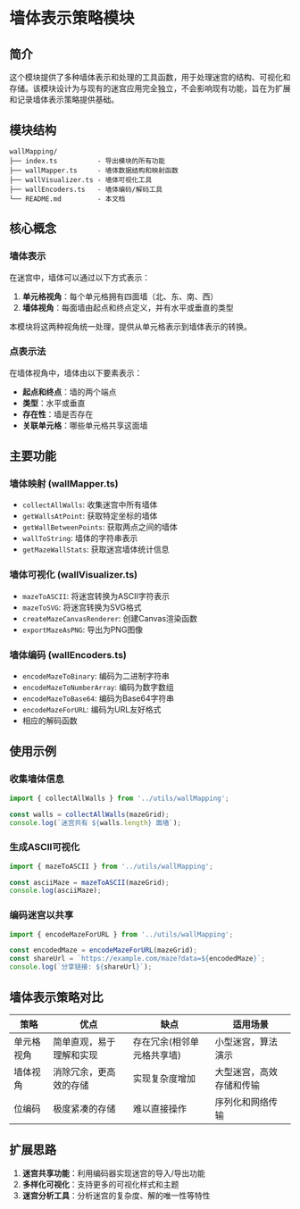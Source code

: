 # 墙体表示策略模块

## 简介

这个模块提供了多种墙体表示和处理的工具函数，用于处理迷宫的结构、可视化和存储。该模块设计为与现有的迷宫应用完全独立，不会影响现有功能，旨在为扩展和记录墙体表示策略提供基础。

## 模块结构

```
wallMapping/
├── index.ts          - 导出模块的所有功能
├── wallMapper.ts     - 墙体数据结构和映射函数
├── wallVisualizer.ts - 墙体可视化工具
├── wallEncoders.ts   - 墙体编码/解码工具
└── README.md         - 本文档
```

## 核心概念

### 墙体表示

在迷宫中，墙体可以通过以下方式表示：

1. **单元格视角**：每个单元格拥有四面墙（北、东、南、西）
2. **墙体视角**：每面墙由起点和终点定义，并有水平或垂直的类型

本模块将这两种视角统一处理，提供从单元格表示到墙体表示的转换。

### 点表示法

在墙体视角中，墙体由以下要素表示：

- **起点和终点**：墙的两个端点
- **类型**：水平或垂直
- **存在性**：墙是否存在
- **关联单元格**：哪些单元格共享这面墙

## 主要功能

### 墙体映射 (wallMapper.ts)

- `collectAllWalls`: 收集迷宫中所有墙体
- `getWallsAtPoint`: 获取特定坐标的墙体
- `getWallBetweenPoints`: 获取两点之间的墙体
- `wallToString`: 墙体的字符串表示
- `getMazeWallStats`: 获取迷宫墙体统计信息

### 墙体可视化 (wallVisualizer.ts)

- `mazeToASCII`: 将迷宫转换为ASCII字符表示
- `mazeToSVG`: 将迷宫转换为SVG格式
- `createMazeCanvasRenderer`: 创建Canvas渲染函数
- `exportMazeAsPNG`: 导出为PNG图像

### 墙体编码 (wallEncoders.ts)

- `encodeMazeToBinary`: 编码为二进制字符串
- `encodeMazeToNumberArray`: 编码为数字数组
- `encodeMazeToBase64`: 编码为Base64字符串
- `encodeMazeForURL`: 编码为URL友好格式
- 相应的解码函数

## 使用示例

### 收集墙体信息

```typescript
import { collectAllWalls } from '../utils/wallMapping';

const walls = collectAllWalls(mazeGrid);
console.log(`迷宫共有 ${walls.length} 面墙`);
```

### 生成ASCII可视化

```typescript
import { mazeToASCII } from '../utils/wallMapping';

const asciiMaze = mazeToASCII(mazeGrid);
console.log(asciiMaze);
```

### 编码迷宫以共享

```typescript
import { encodeMazeForURL } from '../utils/wallMapping';

const encodedMaze = encodeMazeForURL(mazeGrid);
const shareUrl = `https://example.com/maze?data=${encodedMaze}`;
console.log(`分享链接: ${shareUrl}`);
```

## 墙体表示策略对比

| 策略 | 优点 | 缺点 | 适用场景 |
|------|------|------|----------|
| 单元格视角 | 简单直观，易于理解和实现 | 存在冗余(相邻单元格共享墙) | 小型迷宫，算法演示 |
| 墙体视角 | 消除冗余，更高效的存储 | 实现复杂度增加 | 大型迷宫，高效存储和传输 |
| 位编码 | 极度紧凑的存储 | 难以直接操作 | 序列化和网络传输 |

## 扩展思路

1. **迷宫共享功能**：利用编码器实现迷宫的导入/导出功能
2. **多样化可视化**：支持更多的可视化样式和主题
3. **迷宫分析工具**：分析迷宫的复杂度、解的唯一性等特性 